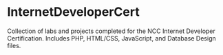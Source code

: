# InternetDeveloperCert
Collection of labs and projects completed for the NCC Internet Developer Certification. Includes PHP, HTML/CSS, JavaScript, and Database Design files.
